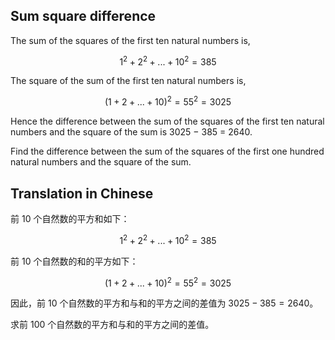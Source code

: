 ## Sum square difference

The sum of the squares of the first ten natural numbers is,

$$1^2 + 2^2 + ... + 10^2 = 385$$

The square of the sum of the first ten natural numbers is,

$$(1 + 2 + ... + 10)^2 = 55^2 = 3025$$

Hence the difference between the sum of the squares of the first ten natural numbers and the square of the sum is 3025 − 385 = 2640.

Find the difference between the sum of the squares of the first one hundred natural numbers and the square of the sum.

## Translation in Chinese

前 10 个自然数的平方和如下：

$$1^2 + 2^2 + ... + 10^2 = 385$$

前 10 个自然数的和的平方如下：

$$(1 + 2 + ... + 10)^2 = 55^2 = 3025$$

因此，前 10 个自然数的平方和与和的平方之间的差值为 $3025 − 385 = 2640$。

求前 100 个自然数的平方和与和的平方之间的差值。
